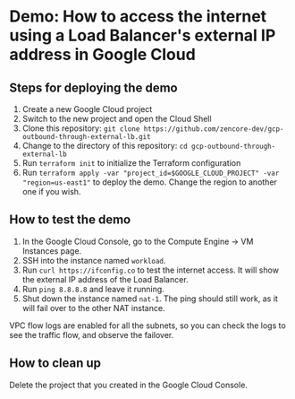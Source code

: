 # Demo: How to access the internet using a Load Balancer's external IP address in Google Cloud

## Steps for deploying the demo

1. Create a new Google Cloud project
2. Switch to the new project and open the Cloud Shell
3. Clone this repository: `git clone https://github.com/zencore-dev/gcp-outbound-through-external-lb.git`
4. Change to the directory of this repository: `cd gcp-outbound-through-external-lb`
5. Run `terraform init` to initialize the Terraform configuration
6. Run `terraform apply -var "project_id=$GOOGLE_CLOUD_PROJECT" -var "region=us-east1"` to deploy the demo. Change the
region to another one if you wish.

## How to test the demo

1. In the Google Cloud Console, go to the Compute Engine -> VM Instances page.
2. SSH into the instance named `workload`.
3. Run `curl https://ifconfig.co` to test the internet access. It will show the external IP address of the Load Balancer.
4. Run `ping 8.8.8.8` and leave it running.
5. Shut down the instance named `nat-1`. The ping should still work, as it will fail over to the other NAT instance.

VPC flow logs are enabled for all the subnets, so you can check the logs to see the traffic flow, and observe the failover.

## How to clean up

Delete the project that you created in the Google Cloud Console.